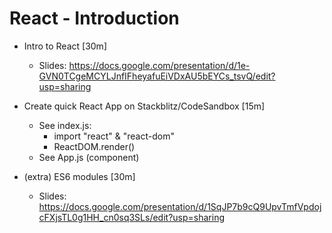 

# React - Introduction



- Intro to React [30m]
  - Slides: https://docs.google.com/presentation/d/1e-GVN0TCgeMCYLJnfIFheyafuEiVDxAU5bEYCs_tsvQ/edit?usp=sharing



- Create quick React App on Stackblitz/CodeSandbox [15m]
  - See index.js:
    - import "react" & "react-dom" 
    - ReactDOM.render()
  - See App.js (component)



- (extra) ES6 modules [30m]
  - Slides: https://docs.google.com/presentation/d/1SqJP7b9cQ9UpvTmfVpdojcFXjsTL0g1HH_cn0sq3SLs/edit?usp=sharing



<!-- @Luis, before break, start creating app with CRA -->

